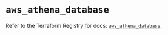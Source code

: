 # `aws_athena_database`

Refer to the Terraform Registry for docs: [`aws_athena_database`](https://registry.terraform.io/providers/hashicorp/aws/5.42.0/docs/resources/athena_database).
